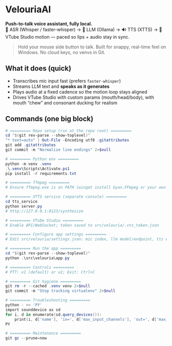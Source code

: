 ﻿# VelouriaAI

**Push-to-talk voice assistant, fully local.**  
🎤 ASR (Whisper / faster-whisper) → 🤖 LLM (Ollama) → 🔊 TTS (XTTS) → 🕺 VTube Studio motion — paced so lips + audio stay in sync.

> Hold your mouse side button to talk. Built for snappy, real-time feel on Windows. No cloud keys, no venvs in Git.

## What it does (quick)
- Transcribes mic input fast (prefers `faster-whisper`)
- Streams LLM text and **speaks as it generates**
- Plays audio at a fixed cadence so the motion loop stays aligned
- Drives VTube Studio with custom params (mouth/head/body), with mouth “chew” and consonant ducking for realism

## Commands (one big block)
```powershell
# ========= Repo setup (run at the repo root) =========
cd "$(git rev-parse --show-toplevel)"
"* text=auto" | Out-File -Encoding utf8 .gitattributes
git add .gitattributes
git commit -m "Normalize line endings" 2>$null

# ========= Python env =========
python -m venv .venv
.\.venv\Scripts\Activate.ps1
pip install -r requirements.txt

# ========= ffmpeg =========
# Ensure ffmpeg.exe is on PATH (winget install Gyan.FFmpeg or your own build)

# ========= XTTS service (separate console) =========
cd tts_service
python server.py
# http://127.0.0.1:8123/synthesize

# ========= VTube Studio =========
# Enable API/WebSocket; token saved to src/velouria/.vts_token.json

# ========= Configure app settings =========
# Edit src/velouria/settings.json: mic index, llm model/endpoint, tts endpoint/speaker, vts.ws_url, ptt button

# ========= Run the app =========
cd "$(git rev-parse --show-toplevel)"
python .\src\velouria\app.py

# ========= Controls =========
# PTT: x1 (default) or x2; Exit: Ctrl+C

# ========= Git hygiene =========
git rm -r --cached .venv venv 2>$null
git commit -m "Stop tracking virtualenv" 2>$null

# ========= Troubleshooting =========
python - << 'PY'
import sounddevice as sd
for i, d in enumerate(sd.query_devices()):
    print(i, d['name'], 'in=', d['max_input_channels'], 'out=', d['max_output_channels'])
PY

# ========= Maintenance =========
git gc --prune=now
